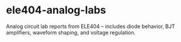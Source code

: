# ele404-analog-labs
Analog circuit lab reports from ELE404 – includes diode behavior, BJT amplifiers, waveform shaping, and voltage regulation.
